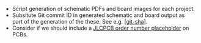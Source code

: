 - Script generation of schematic PDFs and board images for each project.
- Subsitute Git commit ID in generated schematic and board output as part
  of the generation of the these. See e.g. [[git-sha]].
- Consider if we should include a [JLCPCB order number placeholder][jlcord]
  on PCBs.



<!-------------------------------------------------------------------->
[git-sha]: https://www.e2labs.store/post/how-to-add-git-sha-on-you-kicad-schematic-drawing
[jlcord]: https://jlcpcb.com/help/article/How-to-remove-order-number-from-your-PCB
